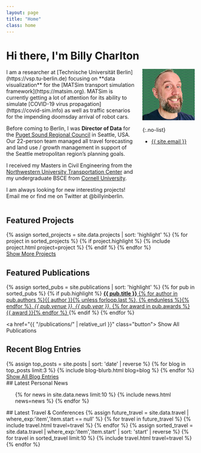 ```yaml
---
layout: page
title: "Home"
class: home
---
```


# Hi there, I'm Billy Charlton

<div class="columns" markdown="1">

<div class="intro" markdown="1">
I am a researcher at [Technische Universität Berlin](https://vsp.tu-berlin.de) focusing on **data visualization** for the [MATSim transport simulation framework](https://matsim.org). MATSim is currently getting a lot of attention for its ability to simulate [COVID-19 virus propagation](https://covid-sim.info) as well as traffic scenarios for the impending doomsday arrival of robot cars.

Before coming to Berlin, I was **Director of Data** for the [Puget Sound Regional Council](https://www.psrc.org) in Seattle, USA. Our 22-person team managed all travel forecasting and land use / growth management in support of the Seattle metropolitan region’s planning goals.

I received my Masters in Civil Engineering from the [Northwestern University Transportation Center](https://www.transportation.northwestern.edu/) and my undergraduate BSCE from [Cornell University](https://www.cee.cornell.edu/cee).

I am always looking for new interesting projects! Email me or find me on Twitter at @billyinberlin.

</div>

<div class="me" markdown="1">
  <picture>
    <source srcset='/images/headshot3.jpg' type='image/jpg' />
    <img
      src='/images/headshot3.jpg'
      alt='Billy Charlton'/>
  </picture>

{:.no-list}

- <a href="mailto:{{ site.email }}">{{ site.email }}</a>
</div>

</div>

<!-- During my first year at UW, I received support from the [Fulbright program](https://en.wikipedia.org/wiki/Fulbright_Program). In 2013, I received my B.S. from [Hasso Plattner Institute](https://hpi.de/). I am a scholar of the [German National Academic Foundation](http://www.studienstiftung.de/). I have worked with the [Open Knowledge Foundation](http://www.okfn.org), [Google Research](https://ai.google/research/), and [Microsoft Research](https://www.microsoft.com/en-us/research/group/vibe/). Details are in my [CV]({{ "/cv/" | relative_url }}).
-->

## Featured Projects

<div class="featured-projects">
  {% assign sorted_projects = site.data.projects | sort: 'highlight' %}
  {% for project in sorted_projects %}
    {% if project.highlight %}
      {% include project.html project=project %}
    {% endif %}
  {% endfor %}
</div>
<a href="{{ "/projects/" | relative_url }}" class="button">
  <i class="fas fa-chevron-circle-right"></i>
  Show More Projects
</a>

## Featured Publications

<div class="featured-publications">
  {% assign sorted_pubs = site.publications | sort: 'highlight' %}
  {% for pub in sorted_pubs %}
    {% if pub.highlight %}
      <a href="{{ pub.pdf }}" class="publication">
        <strong>{{ pub.title }}</strong>
        <span class="authors">{% for author in pub.authors %}{{ author }}{% unless forloop.last %}, {% endunless %}{% endfor %}</span>.
        <i>{{ pub.venue }}, {{ pub.year }}</i>.
        {% for award in pub.awards %}<br/><span class="award"><i class="fas fa-{% if award == "Best Paper Award" %}trophy{% else %}award{% endif %}" aria-hidden="true"></i> {{ award }}</span>{% endfor %}
      </a>
    {% endif %}
  {% endfor %}
</div>

<a href="{{ "/publications/" | relative_url }}" class="button">
<i class="fas fa-chevron-circle-right"></i>
Show All Publications
</a>

## Recent Blog Entries

<div class="featured-projects">
  {% assign top_posts = site.posts | sort: 'date' | reverse %}
  {% for blog in top_posts limit:3 %}
      {% include blog-blurb.html blog=blog %}
  {% endfor %}
</div>
<a href="{{ "/blog/" | relative_url }}" class="button">
<i class="fas fa-chevron-circle-right"></i>
Show All Blog Entries
</a>

<div class="news-travel" markdown="1">

<div class="news" markdown="1">
## Latest Personal News

<ul>
{% for news in site.data.news limit:10 %}
  {% include news.html news=news %}
{% endfor %}
</ul>

</div>

<div class="travel" markdown="1">
## Latest Travel & Conferences

<table>
<tbody>
{% assign future_travel = site.data.travel | where_exp:'item','item.start == null' %}
{% for travel in future_travel %}
  {% include travel.html travel=travel %}
{% endfor %}
{% assign sorted_travel = site.data.travel | where_exp:'item','item.start' | sort: 'start' | reverse %}
{% for travel in sorted_travel limit:10 %}
  {% include travel.html travel=travel %}
{% endfor %}
</tbody>
</table>

</div>

</div>
